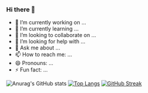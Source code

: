 ### Hi there 👋

- 🔭 I’m currently working on ...
- 🌱 I’m currently learning ...
- 👯 I’m looking to collaborate on ...
- 🤔 I’m looking for help with ...
- 💬 Ask me about ...
- 📫 How to reach me: ...
- 😄 Pronouns: ...
- ⚡ Fun fact: ...

![Anurag's GitHub stats](https://github-readme-stats.vercel.app/api?username=1766868838&show_icons=true)
[![Top Langs](https://github-readme-stats.vercel.app/api/top-langs/?username=1766868838&layout=compact)](https://github.com/anuraghazra/github-readme-stats)
[![GitHub Streak](http://github-readme-streak-stats.herokuapp.com?user=1766868838)](https://git.io/streak-stats)